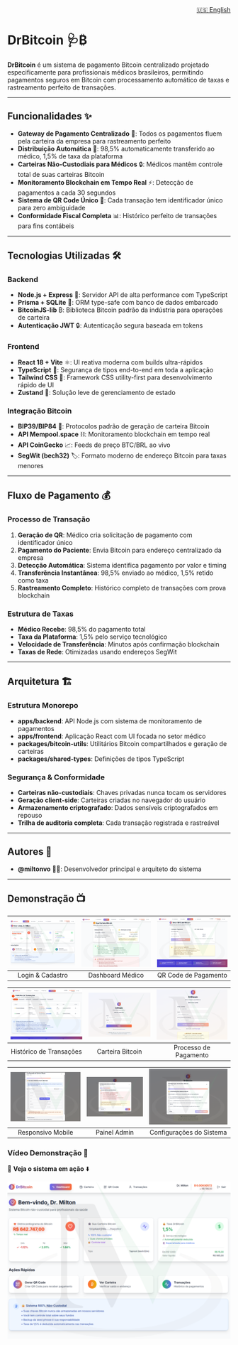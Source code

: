 <div align="right">
  <!-- Idiomas: -->
  <a title="English" href="README.md">🇺🇸 English</a>
</div>

# DrBitcoin 🩺₿

**DrBitcoin** é um sistema de pagamento Bitcoin centralizado projetado especificamente para profissionais médicos brasileiros, permitindo pagamentos seguros em Bitcoin com processamento automático de taxas e rastreamento perfeito de transações.

---

## Funcionalidades ✨

- **Gateway de Pagamento Centralizado** 🎯: Todos os pagamentos fluem pela carteira da empresa para rastreamento perfeito
- **Distribuição Automática** 💸: 98,5% automaticamente transferido ao médico, 1,5% de taxa da plataforma
- **Carteiras Não-Custodiais para Médicos** 🔒: Médicos mantêm controle total de suas carteiras Bitcoin
- **Monitoramento Blockchain em Tempo Real** ⚡: Detecção de pagamentos a cada 30 segundos
- **Sistema de QR Code Único** 📱: Cada transação tem identificador único para zero ambiguidade
- **Conformidade Fiscal Completa** 📊: Histórico perfeito de transações para fins contábeis

---

## Tecnologias Utilizadas 🛠️

### Backend
- **Node.js + Express** 🚀: Servidor API de alta performance com TypeScript
- **Prisma + SQLite** 💾: ORM type-safe com banco de dados embarcado
- **BitcoinJS-lib** ₿: Biblioteca Bitcoin padrão da indústria para operações de carteira
- **Autenticação JWT** 🔒: Autenticação segura baseada em tokens

### Frontend
- **React 18 + Vite** ⚛️: UI reativa moderna com builds ultra-rápidos
- **TypeScript** 📘: Segurança de tipos end-to-end em toda a aplicação
- **Tailwind CSS** 🎨: Framework CSS utility-first para desenvolvimento rápido de UI
- **Zustand** 🐻: Solução leve de gerenciamento de estado

### Integração Bitcoin
- **BIP39/BIP84** 🔑: Protocolos padrão de geração de carteira Bitcoin
- **API Mempool.space** ⛓️: Monitoramento blockchain em tempo real
- **API CoinGecko** 📈: Feeds de preço BTC/BRL ao vivo
- **SegWit (bech32)** 🏷️: Formato moderno de endereço Bitcoin para taxas menores

---

## Fluxo de Pagamento 💰

### Processo de Transação
1. **Geração de QR**: Médico cria solicitação de pagamento com identificador único
2. **Pagamento do Paciente**: Envia Bitcoin para endereço centralizado da empresa
3. **Detecção Automática**: Sistema identifica pagamento por valor e timing
4. **Transferência Instantânea**: 98,5% enviado ao médico, 1,5% retido como taxa
5. **Rastreamento Completo**: Histórico completo de transações com prova blockchain

### Estrutura de Taxas
- **Médico Recebe**: 98,5% do pagamento total
- **Taxa da Plataforma**: 1,5% pelo serviço tecnológico
- **Velocidade de Transferência**: Minutos após confirmação blockchain
- **Taxas de Rede**: Otimizadas usando endereços SegWit

---

## Arquitetura 🏗️

### Estrutura Monorepo
- **apps/backend**: API Node.js com sistema de monitoramento de pagamentos
- **apps/frontend**: Aplicação React com UI focada no setor médico
- **packages/bitcoin-utils**: Utilitários Bitcoin compartilhados e geração de carteiras
- **packages/shared-types**: Definições de tipos TypeScript

### Segurança & Conformidade
- **Carteiras não-custodiais**: Chaves privadas nunca tocam os servidores
- **Geração client-side**: Carteiras criadas no navegador do usuário
- **Armazenamento criptografado**: Dados sensíveis criptografados em repouso
- **Trilha de auditoria completa**: Cada transação registrada e rastreável

---

## Autores 👥

- **@miltonvo** 👨‍💻: Desenvolvedor principal e arquiteto do sistema

---

## Demonstração 📺

| ![Tela de Login](assets/1.png) | ![Dashboard](assets/2.png) | ![Gerador de QR](assets/3.png) |
|:------------------------:|:------------------------:|:------------------------:|
| Login & Cadastro | Dashboard Médico | QR Code de Pagamento |

| ![Transações](assets/4.png) | ![Carteira](assets/5.png) | ![Fluxo de Pagamento](assets/6.png) |
|:------------------------:|:------------------------:|:------------------------:|
| Histórico de Transações | Carteira Bitcoin | Processo de Pagamento |

| ![Mobile](assets/7.png) | ![Admin](assets/8.png) | ![Configurações](assets/9.png) |
|:------------------------:|:------------------------:|:------------------------:|
| Responsivo Mobile | Painel Admin | Configurações do Sistema |

### Vídeo Demonstração 🎥

🔗 **Veja o sistema em ação** ⬇️

[![Assista ao vídeo](assets/thumb.png)](https://youtu.be/JJ5uJysVArI)